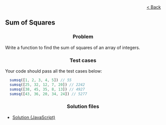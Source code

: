 <p align="right">
  <a href="../home.md">< Back</a>
</p>

<h2>Sum of Squares</h2>

<h3 align="center">Problem</h3>

<p>Write a function to find the sum of squares of an array of integers.</p>

<h3 align="center">Test cases</h3>

<p>Your code should pass all the test cases below:</p>

```js
  sumsq([1, 2, 3, 4, 5]) // 55
  sumsq([25, 32, 12, 7, 20]) // 2242
  sumsq([38, 45, 35, 8, 13]) // 4927
  sumsq([43, 36, 20, 34, 24]) // 5277
```

<h3 align="center">Solution files</h3>

- [Solution (JavaScript)](./solution.js)